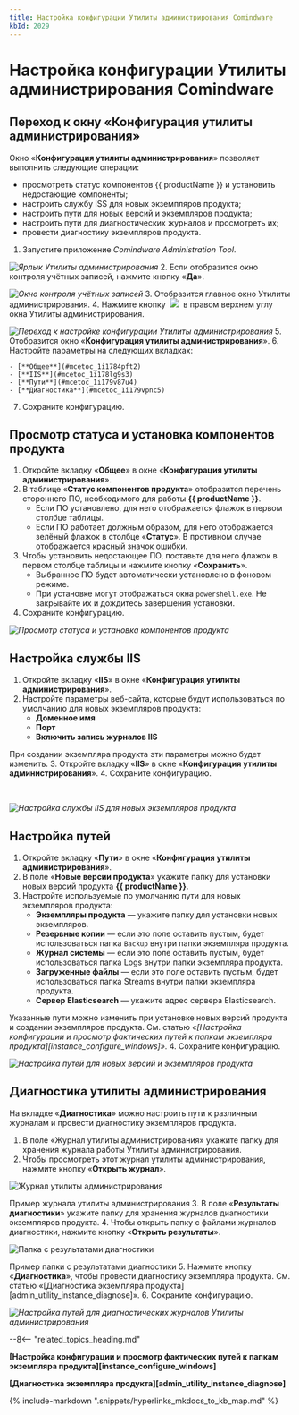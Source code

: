 ```yaml
---
title: Настройка конфигурации Утилиты администрирования Comindware
kbId: 2029
---
```


# Настройка конфигурации Утилиты администрирования Comindware

## Переход к окну «Конфигурация утилиты администрирования»

Окно «**Конфигурация утилиты администрирования**» позволяет выполнить следующие операции:

- просмотреть статус компонентов {{ productName }} и установить недостающие компоненты;
- настроить службу ISS для новых экземпляров продукта;
- настроить пути для новых версий и экземпляров продукта;
- настроить пути для диагностических журналов и просмотреть их;
- провести диагностику экземпляров продукта.

1. Запустите приложение *Comindware Administration Tool*.

_![Ярлык Утилиты администрирования](https://kb.comindware.ru/assets/img_667a7d67b3735.png)_
2. Если отобразится окно контроля учётных записей, нажмите кнопку «**Да**».

_![Окно контроля учётных записей](https://kb.comindware.ru/assets/img_667eab00ba55e.png)_
3. Отобразится главное окно Утилиты администрирования.
4. Нажмите кнопку  ![](https://kb.comindware.ru/assets/img_667a7e419e390.png)  в правом верхнем углу окна Утилиты администрирования.

_![Переход к настройке конфигурации Утилиты администрирования](https://kb.comindware.ru/assets/img_667ab2b1abb84.png)_
5. Отобразится окно «**Конфигурация утилиты администрирования**».
6. Настройте параметры на следующих вкладках:

    - [**Общее**](#mcetoc_1i1784pft2)
    - [**IIS**](#mcetoc_1i178lg9s3)
    - [**Пути**](#mcetoc_1i179v87u4)
    - [**Диагностика**](#mcetoc_1i179vpnc5)
7. Сохраните конфигурацию.

## Просмотр статуса и установка компонентов продукта

1. Откройте вкладку «**Общее**» в окне «**Конфигурация утилиты администрирования**».
2. В таблице «**Статус компонентов продукта**» отобразится перечень стороннего ПО, необходимого для работы **{{ productName }}**.
    - Если ПО установлено, для него отображается флажок в первом столбце таблицы.
    - Если ПО работает должным образом, для него отображается зелёный флажок в столбце «**Статус**». В противном случае отображается красный значок ошибки.
3. Чтобы установить недостающее ПО, поставьте для него флажок в первом столбце таблицы и нажмите кнопку «**Сохранить**».
    - Выбранное ПО будет автоматически установлено в фоновом режиме.
    - При установке могут отображаться окна `powershell.exe`. Не закрывайте их и дождитесь завершения установки.
4. Сохраните конфигурацию.

_![Просмотр статуса и установка компонентов продукта](https://kb.comindware.ru/assets/img_667eab23c9752.png)_

## Настройка службы IIS

1. Откройте вкладку «**IIS**» в окне «**Конфигурация утилиты администрирования**».
2. Настройте параметры веб-сайта, которые будут использоваться по умолчанию для новых экземпляров продукта:
    - **Доменное имя**
    - **Порт**
    - **Включить запись журналов IIS**
При создании экземпляра продукта эти параметры можно будет изменить.
3. Откройте вкладку «**IIS**» в окне «**Конфигурация утилиты администрирования**».
4. Сохраните конфигурацию.
 

_![Настройка службы IIS для новых экземпляров продукта](https://kb.comindware.ru/assets/img_667eab3d65c29.png)_

## Настройка путей

1. Откройте вкладку «**Пути**» в окне «**Конфигурация утилиты администрирования**».
2. В поле «**Новые версии продукта**» укажите папку для установки новых версий продукта **{{ productName }}**.
3. Настройте используемые по умолчанию пути для новых экземпляров продукта:
    - **Экземпляры продукта** — укажите папку для установки новых экземпляров.
    - **Резервные копии** — если это поле оставить пустым, будет использоваться папка `Backup` внутри папки экземпляра продукта.
    - **Журнал системы** — если это поле оставить пустым, будет использоваться папка Logs внутри папки экземпляра продукта.
    - **Загруженные файлы** — если это поле оставить пустым, будет использоваться папка Streams внутри папки экземпляра продукта.
    - **Сервер Elasticsearch** — укажите адрес сервера Elasticsearch.
Указанные пути можно изменить при установке новых версий продукта и создании экземпляров продукта. См. статью *«[Настройка конфигурации и просмотр фактических путей к папкам экземпляра продукта][instance_configure_windows]»*.
4. Сохраните конфигурацию.

_![Настройка путей для новых версий и экземпляров продукта](https://kb.comindware.ru/assets/img_667eab5632a66.png)_

## Диагностика утилиты администрирования

На вкладке «**Диагностика**» можно настроить пути к различным журналам и провести диагностику экземпляров продукта.

1. В поле «Журнал утилиты администрирования» укажите папку для хранения журнала работы Утилиты администрирования.
2. Чтобы просмотреть этот журнал утилиты администрирования, нажмите кнопку «**Открыть журнал**».

![Журнал утилиты администрирования](https://kb.comindware.ru/assets/img_667aaab71953f.png)

Пример журнала утилиты администрирования
3. В поле «**Результаты диагностики**» укажите папку для хранения журналов диагностики экземпляров продукта.
4. Чтобы открыть папку с файлами журналов диагностики, нажмите кнопку «**Открыть результаты**».

![Папка с результатами диагностики](https://kb.comindware.ru/assets/img_667aaa95e002d.png)

Пример папки с результатами диагностики
5. Нажмите кнопку «**Диагностика**», чтобы провести диагностику экземпляра продукта. См. статью «[Диагностика экземпляра продукта][admin_utility_instance_diagnose]».
6. Сохраните конфигурацию.

_![Настройка путей для диагностических журналов Утилиты администрирования](https://kb.comindware.ru/assets/img_667eabfa31eac.png)_

--8<-- "related_topics_heading.md"

**[Настройка конфигурации и просмотр фактических путей к папкам экземпляра продукта][instance_configure_windows]**

**[Диагностика экземпляра продукта][admin_utility_instance_diagnose]**

{% include-markdown ".snippets/hyperlinks_mkdocs_to_kb_map.md" %}
